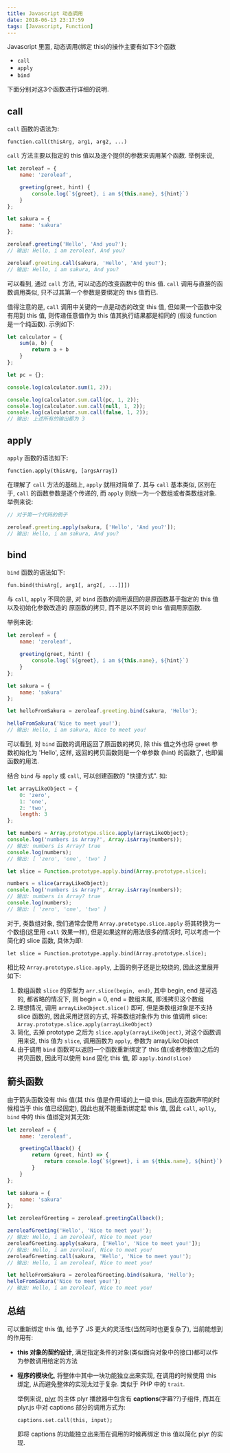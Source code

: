 ```yaml
---
title: Javascript 动态调用
date: 2018-06-13 23:17:59
tags: [Javascript, Function]
---
```


Javascript 里面, 动态调用(绑定 this)的操作主要有如下3个函数

- `call`
- `apply`
- `bind`

下面分别对这3个函数进行详细的说明.

<!-- more -->

## call

`call` 函数的语法为:

`function.call(thisArg, arg1, arg2, ...)`

`call` 方法主要以指定的 this 值以及逐个提供的参数来调用某个函数.
举例来说, 

```javascript
let zeroleaf = {
    name: 'zeroleaf',

    greeting(greet, hint) {
        console.log(`${greet}, i am ${this.name}, ${hint}`)
    }
};

let sakura = {
    name: 'sakura'
};

zeroleaf.greeting('Hello', 'And you?');
// 输出: Hello, i am zeroleaf, And you?

zeroleaf.greeting.call(sakura, 'Hello', 'And you?');
// 输出: Hello, i am sakura, And you?
```

可以看到, 通过 `call` 方法, 可以动态的改变函数中的 this 值. `call` 调用与直接的函数调用类似,
只不过其第一个参数是要绑定的 this 值而已.

值得注意的是, `call` 调用中关键的一点是动态的改变 this 值, 但如果一个函数中没有用到 this 值,
则传递任意值作为 this 值其执行结果都是相同的 (假设 function 是一个纯函数). 示例如下:

```javascript
let calculator = {
    sum(a, b) {
        return a + b
    }
};

let pc = {};

console.log(calculator.sum(1, 2));

console.log(calculator.sum.call(pc, 1, 2));
console.log(calculator.sum.call(null, 1, 2));
console.log(calculator.sum.call(false, 1, 2));
// 输出: 上述所有的输出都为 3
```

## apply

`apply` 函数的语法如下:

`function.apply(thisArg, [argsArray])`

在理解了 `call` 方法的基础上, `apply` 就相对简单了. 其与 `call` 基本类似, 区别在于,
`call` 的函数参数是逐个传递的, 而 `apply` 则统一为一个数组或者类数组对象. 举例来说:

```javascript
// 对于第一个代码的例子

zeroleaf.greeting.apply(sakura, ['Hello', 'And you?']);
// 输出: Hello, i am sakura, And you?
```

## bind

`bind` 函数的语法如下:

`fun.bind(thisArg[, arg1[, arg2[, ...]]])`

与 `call`, `apply` 不同的是, 对 `bind` 函数的调用返回的是原函数基于指定的 this 值以及初始化参数改造的
原函数的拷贝, 而不是以不同的 this 值调用原函数.

举例来说:

```javascript
let zeroleaf = {
    name: 'zeroleaf',

    greeting(greet, hint) {
        console.log(`${greet}, i am ${this.name}, ${hint}`)
    }
};

let sakura = {
    name: 'sakura'
};

let helloFromSakura = zeroleaf.greeting.bind(sakura, 'Hello');

helloFromSakura('Nice to meet you!');
// 输出: Hello, i am sakura, Nice to meet you!
```

可以看到, 对 `bind` 函数的调用返回了原函数的拷贝, 除 this 值之外也将 greet 参数初始化为 'Hello',
这样, 返回的拷贝函数则是一个单参数 (hint) 的函数了, 也即偏函数的用法.

结合 `bind` 与 `apply` 或 `call`, 可以创建函数的 "快捷方式". 如:

```javascript
let arrayLikeObject = {
    0: 'zero',
    1: 'one',
    2: 'two',
    length: 3
};

let numbers = Array.prototype.slice.apply(arrayLikeObject);
console.log('numbers is Array?', Array.isArray(numbers));
// 输出: numbers is Array? true
console.log(numbers);
// 输出: [ 'zero', 'one', 'two' ]

let slice = Function.prototype.apply.bind(Array.prototype.slice);

numbers = slice(arrayLikeObject);
console.log('numbers is Array?', Array.isArray(numbers));
// 输出: numbers is Array? true
console.log(numbers);
// 输出: [ 'zero', 'one', 'two' ]
```

对于, 类数组对象, 我们通常会使用 `Array.prototype.slice.apply` 将其转换为一个数组(这里用 `call` 效果一样),
但是如果这样的用法很多的情况时, 可以考虑一个简化的 slice 函数, 具体为即:

`let slice = Function.prototype.apply.bind(Array.prototype.slice);`

相比较 `Array.prototype.slice.apply`, 上面的例子还是比较绕的, 因此这里展开如下:

1. 数组函数 `slice` 的原型为 `arr.slice(begin, end)`, 其中 begin, end 是可选的,
   都省略的情况下, 则 begin = 0, end = 数组末尾, 即浅拷贝这个数组
2. 理想情况, 调用 `arrayLikeObject.slice()` 即可, 但是类数组对象是不支持 slice 函数的, 因此采用迂回的方式,
   将类数组对象作为 this 值调用 slice: `Array.prototype.slice.apply(arrayLikeObject)`
3. 简化, 去掉 prototype 之后为 `slice.apply(arrayLikeObject)`, 对这个函数调用来说, 
   this 值为 `slice`, 调用函数为 `apply`, 参数为 arrayLikeObject
4. 由于调用 `bind` 函数可以返回一个函数重新绑定了 this 值(或者参数值)之后的拷贝函数, 
   因此可以使用 `bind` 固化 this 值, 即 `apply.bind(slice)`
   
## 箭头函数

由于箭头函数没有 this 值(其 this 值是作用域的上一级 this, 因此在函数声明的时候相当于 this 值已经固定), 
因此也就不能重新绑定起 this 值, 因此 `call`, `aplly`, `bind` 中的 this 值绑定对其无效:

```javascript
let zeroleaf = {
    name: 'zeroleaf',

    greetingCallback() {
        return (greet, hint) => {
            return console.log(`${greet}, i am ${this.name}, ${hint}`)
        }
    }
};

let sakura = {
    name: 'sakura'
};

let zeroleafGreeting = zeroleaf.greetingCallback();

zeroleafGreeting('Hello', 'Nice to meet you!');
// 输出: Hello, i am zeroleaf, Nice to meet you!
zeroleafGreeting.apply(sakura, ['Hello', 'Nice to meet you!']);
// 输出: Hello, i am zeroleaf, Nice to meet you!
zeroleafGreeting.call(sakura, 'Hello', 'Nice to meet you!');
// 输出: Hello, i am zeroleaf, Nice to meet you!

let helloFromSakura = zeroleafGreeting.bind(sakura, 'Hello');
helloFromSakura('Nice to meet you!');
// 输出: Hello, i am zeroleaf, Nice to meet you!
```

## 总结

可以重新绑定 this 值, 给予了 JS 更大的灵活性(当然同时也更复杂了), 当前能想到的作用有:

- **this 对象的契约设计**, 满足指定条件的对象(类似面向对象中的接口)都可以作为参数调用给定的方法
- **程序的模块化**, 将整体中其中一块功能独立出来实现, 在调用的时候使用 this 绑定, 从而避免整体的实现太过于复杂. 类似于 PHP 中的 `trait`.
  
  举例来说, [plyr](https://github.com/sampotts/plyr) 的主体 plyr 播放器中包含有 **captions**(字幕??)子组件, 
  而其在 plyr.js 中对 captions 部分的调用方式为:
  
  `captions.set.call(this, input);` 
  
  即将 captions 的功能独立出来而在调用的时候再绑定 this 值以简化 plyr 的实现.